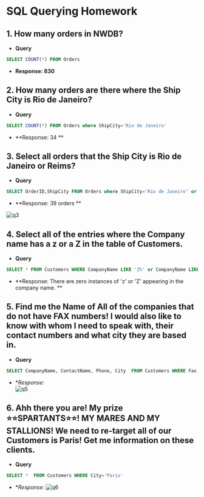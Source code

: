 # SQL Querying Homework
## 1.  How many orders in NWDB?
* **Query**
```sql
SELECT COUNT(*) FROM Orders
```
* **Response: 830**

## 2. How many orders are there where the Ship City is Rio de Janeiro?
* **Query**
```sql
SELECT COUNT(*) FROM Orders where ShipCity='Rio de Janeiro'
```
* **Response: 34 **

## 3. Select all orders that the Ship City is Rio de Janeiro or Reims?
* **Query**
```sql
SELECT OrderID,ShipCity FROM Orders where ShipCity='Rio de Janeiro' or ShipCity='Reims'
```
* **Response: 39 orders  **

![q3]()

## 4. Select all of the entries where the Company name has a z or a Z in the table of Customers.
* **Query**
```sql
SELECT * FROM Customers WHERE CompanyName LIKE 'Z%' or CompanyName LIKE '%z'
```
* **Response: There are zero instances of 'z' or 'Z' appearing in the company name.   **

## 5. Find me the Name of All of the companies that do not have FAX numbers! I would also like to know with whom I need to speak with, their contact numbers and what city they are based in.
* **Query**
```sql
SELECT CompanyName, ContactName, Phone, City  FROM Customers WHERE Fax IS NULL
```
* **Response:*   
![q5]()

## 6. Ahh there you are! My prize ⭐⭐SPARTANTS⭐⭐! MY MARES AND MY STALLIONS! We need to re-target all of our Customers is Paris! Get me information on these clients.
* **Query**
```sql
SELECT *  FROM Customers WHERE City='Paris'
```
* **Response:* 
![q6]()
